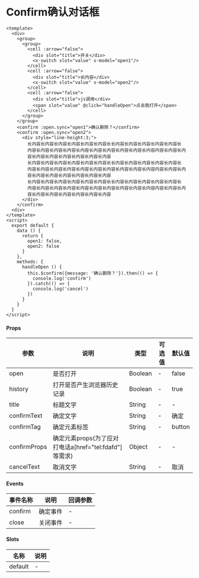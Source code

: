 # Confirm确认对话框

```
<template>
  <div>
    <group>
      <group>
        <cell :arrow="false">
          <div slot="title">开关</div>
          <x-switch slot="value" v-model="open1"/>
        </cell>
        <cell :arrow="false">
          <div slot="title">长内容</div>
          <x-switch slot="value" v-model="open2"/>
        </cell>
        <cell :arrow="false">
          <div slot="title">js调用</div>
          <span slot="value" @click="handleOpen">点击我打开</span>
        </cell>
      </group>
    </group>
    <confirm :open.sync="open1">确认删除？</confirm>
    <confirm :open.sync="open2">
      <div style="line-height:3;">
        长内容长内容长内容长内容长内容长内容长长内容长内容长内容长内容长内容长
        内容长内容长内容长内容长内容长内容长内容长内容长内容长内容内容长内容长内
        容长内容长内容长内容长内容长内容长内容
        长内容长内容长内容长内容长内容长内容长长内容长内容长内容长内容长内容长
        内容长内容长内容长内容长内容长内容长内容长内容长内容长内容内容长内容长内
        容长内容长内容长内容长内容长内容长内容
        长内容长内容长内容长内容长内容长内容长长内容长内容长内容长内容长内容长
        内容长内容长内容长内容长内容长内容长内容长内容长内容长内容内容长内容长内
        容长内容长内容长内容长内容长内容长内容
      </div>
    </confirm>
  <div>
</template>
<script>
  export default {
    data () {
      return {
        open1: false,
        open2: false
      }
    },
    methods: {
      handleOpen () {
        this.$confirm({message: '确认删除？'}).then(() => {
          console.log('confirm')
        }).catch(() => {
          console.log('cancel')
        })
      }
    }
  }
</script>
```

#### Props
| 参数      | 说明    | 类型      | 可选值       | 默认值   |
|---------- |-------- |---------- |------------- |--------- |
| open     | 是否打开   | Boolean  |   -       |    false    |
| history     | 打开是否产生浏览器历史记录   | Boolean  |   -       |    true    |
| title     | 标题文字   | String  |   -       |    -    |
| confirmText     | 确定文字   | String  |   -       |    确定    |
| confirmTag     | 确定元素标签   | String  |   -       |    button    |
| confirmProps     | 确定元素props(为了应对打电话a[href="tel:fdafd"]等需求)   | Object  |   -       |    -    |
| cancelText     | 取消文字   | String  |   -       |    取消    |


#### Events
| 事件名称 | 说明 | 回调参数 |
|---------|--------|---------|
| confirm | 确定事件 | - |
| close | 关闭事件 | - |

#### Slots
| 名称 | 说明 | 
|---------|--------|
| default | - |